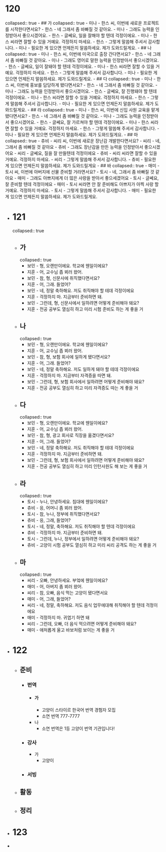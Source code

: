 # 120
collapsed:: true
	- ## 가
	  collapsed:: true
		- 미나 - 한스 씨, 이번에 새로운 프로젝트를 시작한다면서요?
		- 한스 - 네 그래서 좀 바빠질 것 같아요.
		- 미나 - 그래도 능력을 인정받아서 좋으시겠어요.
		- 한스 - 글쎄요, 일을 잘해야 할 텐데 걱정이에요.
		- 미나 - 한스 씨라면 잘할 수 있을 거예요. 걱정하지 마세요.
		- 한스 - 그렇게 말씀해 주셔서 감사합니다.
		- 미나 - 필요한 게 있으면 언제든지 말씀하세요. 제가 도와드릴게요.
	- ## 나
	  collapsed:: true
		- 미나 - 한스 씨, 이번에 미국으로 출장 간다면서요?
		- 한스 - 네 그래서 좀 바빠질 것 같아요.
		- 미나 - 그래도 영어로 말한 능력을 인정받아서 좋으시겠어요.
		- 한스 - 글쎄요, 일이 잘돼야 할 텐데 걱정이에요.
		- 미나 - 한스 씨라면 잘할 수 있을 거예요. 걱정하지 마세요.
		- 한스 - 그렇게 말씀해 주셔서 감사합니다.
		- 미나 - 필요한 게 있으면 언제든지 말씀하세요. 제가 도와드릴게요.
	- ## 다
	  collapsed:: true
		- 미나 - 한스 씨, 이번에 홍보를 담당하게 됐다면서요?
		- 한스 - 네 그래서 좀 바빠질 것 같아요.
		- 미나 - 그래도 능력을 인정받아서 좋으시겠어요.
		- 한스 - 글쎄요, 잘 진행돼야 할 텐데 걱정이에요.
		- 미나 - 한스 씨라면 잘할 수 있을 거예요. 걱정하지 마세요.
		- 한스 - 그렇게 말씀해 주셔서 감사합니다.
		- 미나 - 필요한 게 있으면 언제든지 말씀하세요. 제가 도와드릴게요.
	- ## 라
	  collapsed:: true
		- 미나 - 한스 씨, 이번에 신입 사원 교육을 맡게 됐다면서요?
		- 한스 - 네 그래서 좀 바빠질 것 같아요.
		- 미나 - 그래도 능력을 인정받아서 좋으시겠어요.
		- 한스 - 글쎄요, 잘 가르쳐야 할 텐데 걱정이에요.
		- 미나 - 한스 씨라면 잘할 수 있을 거예요. 걱정하지 마세요.
		- 한스 - 그렇게 말씀해 주셔서 감사합니다.
		- 미나 - 필요한 게 있으면 언제든지 말씀하세요. 제가 도와드릴게요.
	- ## 마
	  collapsed:: true
		- 츄비 - 씨리 씨, 이번에 새로운 장난감 개발한다면서요?
		- 씨리 - 네, 그래서 좀 바빠질 것 같아요
		- 츄비 - 그래도 장난감을 만든 능력을 인정받아서 좋으시겠어요
		- 씨리 - 글쎄요, 질을 잘 만들텐데 걱정이에요
		- 츄비 - 씨리 씨라면 잘할 수 있을 거예요. 걱정하지 마세요.
		- 씨리 - 그렇게 말씀해 주셔서 감사합니다.
		- 츄비 - 필요한 게 있으면 언제든지 말씀하세요. 제가 도와드릴게요
	- ## 바
	  collapsed:: true
		- 매미 - 토시 씨, 이번에 아버지에 선물 준비할 거라면서요?
		- 토시 - 네, 그래서 좀 바빠질 것 같아요
		- 매미 - 그래도 아쁘지에게 더 많은 사랑을 받아서 좋으세겠어요
		- 토시 - 글쎄요, 잘 준비할 텐데 걱정이에요
		- 매미 - 토시 씨라면 안 잘 준비해도 아쁘지가 아찍 사랑 할 거예요. 걱정하지 마세요.
		- 토시 - 그렇게 말씀해 주셔서 감사합니다.
		- 매미 - 필요한 게 있으면 언제든지 말씀하세요. 제가 도와드릴게요.
- # 121
  collapsed:: true
	- ## 가
	  collapsed:: true
		- 보민 - 형, 오랜만이에요. 학교에 웬일이에요?
		- 지훈 - 어, 교수님 좁 뵈러 왔어.
		- 보민 - 참, 형, 신문사에 취직했다면서요?
		- 지훈 - 어, 그래. 들었어?
		- 보민 - 네, 정말 축하해요. 저도 취직해야 할 테데 걱정이에요
		- 지훈 - 걱정하지 마.  지금부터 준비하면 돼.
		- 보민 - 그런데, 형, 신문사에서 일하려면 어떻게 준비해야 돼요?
		- 지훈 - 전공 공부도 열심히 하고 미리 시험 준비도 하는 게 좋을 거
	- ## 나
	  collapsed:: true
		- 보민 - 형, 오랜만이에요. 학교에 웬일이에요?
		- 지훈 - 어, 교수님 좁 뵈러 왔어.
		- 보민 - 참, 형, 보험 회사에 일하게 됐다면서요?
		- 지훈 - 어, 그래. 들었어?
		- 보민 - 네, 정말 축하해요. 저도 일하게 돼야 할 테데 걱정이에요
		- 지훈 - 걱정하지 마.  지금부터 자격증을 따면 돼.
		- 보민 - 그런데, 형, 보험 회사에서 일하려면 어떻게 준비해야 돼요?
		- 지훈 - 전공 공부도 열심히 하고 미리 자격증도 따는 게 좋을 거
	- ## 다
	  collapsed:: true
		- 보민 - 형, 오랜만이에요. 학교에 웬일이에요?
		- 지훈 - 어, 교수님 좁 뵈러 왔어.
		- 보민 - 참, 형, 광고 회사로 직장을 옮겼다면서요?
		- 지훈 - 어, 그래. 들었어?
		- 보민 - 네, 정말 축하해요. 저도 취직해야 할 테데 걱정이에요
		- 지훈 - 걱정하지 마.  지금부터 준비하면 돼.
		- 보민 - 그런데, 형, 보험 회사에서 일하려면 어떻게 준비해야 돼요?
		- 지훈 - 전공 공부도 열심히 하고 미리 인턴사원도 해 보는 게 좋을 거
	- ## 라
	  collapsed:: true
		- 토시 - 누나, 안녕하세요. 침대에 웬일이에요?
		- 츄비 - 응, 어머니 좀 뵈러 왔어.
		- 토시 - 참, 누나, 정부에 취직했다면서요?
		- 츄비 - 응, 그래, 들었어?
		- 토시 - 네, 정말, 축하해요. 저도 취직해야 할 텐데 걱정이에요
		- 츄비 - 걱정하지 마. 지금부터 준비하면 돼.
		- 토시 - 그런데, 누나, 정부에서 일하려면 어떻게 준비해야 돼요?
		- 츄비 - 고양이 시험 공부도 열심히 하고 미리 씨리 공격도 하는 게 좋을 거
	- ## 마
	  collapsed:: true
		- 씨리 - 오빠, 안녕하세요. 부엌에 웬일이에요?
		- 매미 - 어, 아버지 좀 뵈러 왔어.
		- 씨리 - 참, 오빠,  음식 먹는 고양이 됐다면서요
		- 매미 - 어, 그래, 들었어?
		- 씨리 - 네, 정말, 축하해요. 저도 음식 업무에대해 취직해야 할 텐데 걱정이에요
		- 매미 - 걱정하지 마. 귀엽기 하면 돼
		- 씨리 - 그런데, 오빠, 더 음식 먹으려면 어떻게 준비해야 돼요?
		- 매미 - 애처롭게 울고 바보처럼 보이는 게 좋을 거
- # 122
	- ## 준비
		- ### 번역
			- #### 가
				- 고양이 스타이르 한국어 번역 경험자 모집
				- 소연 번역 777-7777
			- 나
				- 소연 번역은 1등 고양이 번역 기관입니다!
		- ### 강사
			- 가
				- 고양이
		- ### 서빙
	- ## 활동
	- ## 정리
- # 123
-